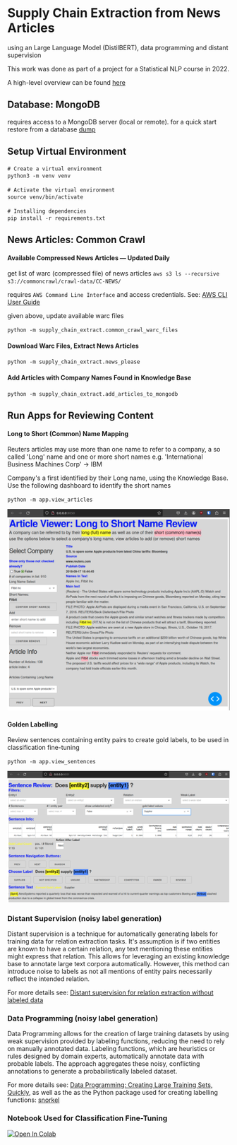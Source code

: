 # Supply Chain Extraction from News Articles 

using an Large Language Model (DistilBERT), data programming and distant supervision 

This work was done as part of a project for a Statistical NLP course in 2022. 

A high-level overview can be found [here](https://ronaldbuddys.github.io/supply-chain-extract/Spotlight_Presentation.pdf)

## Database: MongoDB

requires access to a MongoDB server (local or remote). for a quick start restore from 
a database [dump](https://drive.google.com/file/d/1YH6TcVo7klXb2AMOiFodi6HUfrrfWxV4/view?usp=sharing)

## Setup Virtual Environment


    # Create a virtual environment
    python3 -m venv venv
    
    # Activate the virtual environment
    source venv/bin/activate
    
    # Installing dependencies
    pip install -r requirements.txt


## News Articles: Common Crawl

#### Available Compressed News Articles — Updated Daily 
get list of warc (compressed file) of news articles
`aws s3 ls --recursive s3://commoncrawl/crawl-data/CC-NEWS/`

requires `AWS Command Line Interface` and access credentials. See: [AWS CLI User Guide](https://docs.aws.amazon.com/cli/latest/userguide/cli-chap-welcome.html)

given above, update available warc files

`python -m supply_chain_extract.common_crawl_warc_files`


#### Download Warc Files, Extract News Articles

`python -m supply_chain_extract.news_please`

#### Add Articles with Company Names Found in Knowledge Base

`python -m supply_chain_extract.add_articles_to_mongodb`


## Run Apps for Reviewing Content

#### Long to Short (Common) Name Mapping

Reuters articles may use more than one name to refer to a company,
a so called 'Long' name and one or more short names e.g. 'International Business Machines Corp' -> IBM

Company's a first identified by their Long name, using the Knowledge Base. 
Use the following dashboard to identify the short names


`python -m app.view_articles`

![Dashboard Example](images/article_review_dashboard.png "Dashboard Usage")


#### Golden Labelling

Review sentences containing entity pairs to create gold labels, to be used
in classification fine-tuning 

`python -m app.view_sentences`

![Dashboard Example](images/sentence_review_dashboard.png "Dashboard Usage")


### Distant Supervision (noisy label generation)

Distant supervision is a technique for automatically generating labels for training data for relation extraction tasks. 
It's assumption is if two entities are known to have a certain relation, any text mentioning these entities might express that relation. 
This allows for leveraging an existing knowledge base to annotate large text corpora automatically.
However, this method can introduce noise to labels as not all mentions of entity pairs necessarily reflect the intended relation. 

For more details see: [Distant supervision for relation extraction without labeled data](https://web.stanford.edu/~jurafsky/mintz.pdf)

### Data Programming (noisy label generation)

Data Programming allows for the creation of large training datasets by using weak supervision provided by labeling functions,
reducing the need to rely on manually annotated data. Labeling functions, which are heuristics or rules designed by domain experts, 
automatically annotate data with probable labels. The approach aggregates these noisy, conflicting annotations to generate a probabilistically labeled dataset. 

For more details see: [Data Programming:
Creating Large Training Sets, Quickly](https://dawn.cs.stanford.edu/pubs/snorkel-nips2016.pdf), as well as the 
as the Python package used for creating labelling functions: [snorkel](https://www.snorkel.org/)

### Notebook Used for Classification Fine-Tuning

<a target="_blank" href="https://colab.research.google.com/github/ronaldBuddys/supply-chain-extract/blob/main/examples/fine_tune_BERT_on_supply_chain.ipynb">
  <img src="https://colab.research.google.com/assets/colab-badge.svg" alt="Open In Colab"/>
</a>
